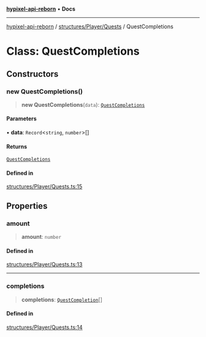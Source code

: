 [**hypixel-api-reborn**](../../../../README.md) • **Docs**

***

[hypixel-api-reborn](../../../../modules.md) / [structures/Player/Quests](../README.md) / QuestCompletions

# Class: QuestCompletions

## Constructors

### new QuestCompletions()

> **new QuestCompletions**(`data`): [`QuestCompletions`](QuestCompletions.md)

#### Parameters

• **data**: `Record`\<`string`, `number`\>[]

#### Returns

[`QuestCompletions`](QuestCompletions.md)

#### Defined in

[structures/Player/Quests.ts:15](https://github.com/Kathund/REBORN-docs-TEST/blob/226e7f6a62bb6bca87ef0828ac84e9098d59f860/src/structures/Player/Quests.ts#L15)

## Properties

### amount

> **amount**: `number`

#### Defined in

[structures/Player/Quests.ts:13](https://github.com/Kathund/REBORN-docs-TEST/blob/226e7f6a62bb6bca87ef0828ac84e9098d59f860/src/structures/Player/Quests.ts#L13)

***

### completions

> **completions**: [`QuestCompletion`](QuestCompletion.md)[]

#### Defined in

[structures/Player/Quests.ts:14](https://github.com/Kathund/REBORN-docs-TEST/blob/226e7f6a62bb6bca87ef0828ac84e9098d59f860/src/structures/Player/Quests.ts#L14)
